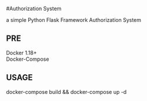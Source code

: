 #Authorization System

a simple Python Flask Framework Authorization System


## PRE
Docker 1.18+  
Docker-Compose

## USAGE
docker-compose build && docker-compose up -d

